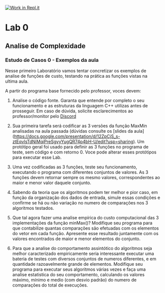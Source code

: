 [![Work in Repl.it](https://classroom.github.com/assets/work-in-replit-14baed9a392b3a25080506f3b7b6d57f295ec2978f6f33ec97e36a161684cbe9.svg)](https://classroom.github.com/online_ide?assignment_repo_id=3166338&assignment_repo_type=AssignmentRepo)
# Lab 0

## Analise de Complexidade 

### Estudo de Casos 0 - Exemplos da aula

Nesse primeiro Laboratório vamos tentar concretizar os exemplos de analise de funções de custo, testando na prática as funções vistas na ultima aula. 

A partir do programa base fornecido pelo professor, voces devem: 

1) Analise o código fonte. Garanta que entende por completo o seu funcionamento e as estruturas da linguagem C++ utilizas antes de prosseguir. Em caso de dúvida, solicite esclarecimentos ao professor/monitor pelo [Discord](https://discord.gg/Aqnd2f)

2) Sua primeira tarefa será codificar as 3 versões da função MaxMin analisadas na aula passada (dúvidas consulte os [slides da aula] (https://docs.google.com/presentation/d/12ZpCjS_s-ztEqvlsTdNiMqiPreSgvyYugQR74p4bH-U/edit?usp=sharing). 
   Um protótipo geral foi usado para definir as 3 funções no programa de teste, sem código e com retorno 0. Voce pode alterar esses protótipos para executar esse Lab. 
  
3) Uma vez codificadas as 3 funções, teste seu funcionamento, executando o programa com diferentes conjuntos de valores. As 3 funções devem retornar sempre os mesmo valores, correspondentes ao maior e menor valor daquele conjunto. 

4) Sabendo da teoria que os algoritmos podem ter melhor e pior caso, em função da organização dos dados de entrada, simule essas condições e confirme se há ou não variação no numero de comparações nos 3 algoritmos testados. 

5) Que tal agora fazer uma analise empírica do custo computacional das 3 implementações da função minMax()? 
   Modifique seu programa para que contabilize quantas comparações são efetuadas com os elementos do vetor em cada função.
   Apresente esse resultado juntamente com os valores encontrados de maior e menor elementos do conjunto. 
   
6) Para que a analise do comportamento assintótico do algoritmos seja melhor caracterizado empiricamente seria interessante executar uma bateria de testes com diversos conjuntos de numeros diferentes, e em quantidade razoavelmente grande de elementos. 
   Modifique seu programa para executar seus algoritmos várias vezes e faça uma analise estatistica do seu comportamento, calculando os  valores máximo, mínimo e medio (com desvio padrão) do numero de comparações do total de execuções. 
